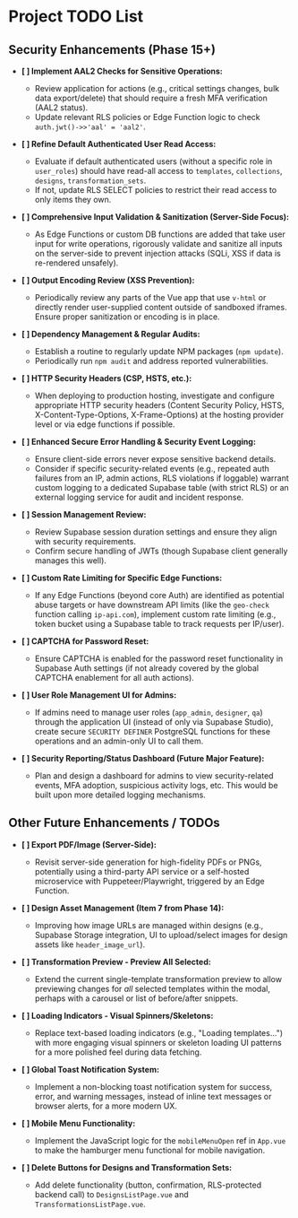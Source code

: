 # Project TODO List

## Security Enhancements (Phase 15+)

- **[ ] Implement AAL2 Checks for Sensitive Operations:**
  - Review application for actions (e.g., critical settings changes, bulk data export/delete) that should require a fresh MFA verification (AAL2 status).
  - Update relevant RLS policies or Edge Function logic to check `auth.jwt()->>'aal' = 'aal2'`.

- **[ ] Refine Default Authenticated User Read Access:**
  - Evaluate if default authenticated users (without a specific role in `user_roles`) should have read-all access to `templates`, `collections`, `designs`, `transformation_sets`.
  - If not, update RLS SELECT policies to restrict their read access to only items they own.

- **[ ] Comprehensive Input Validation & Sanitization (Server-Side Focus):**
  - As Edge Functions or custom DB functions are added that take user input for write operations, rigorously validate and sanitize all inputs on the server-side to prevent injection attacks (SQLi, XSS if data is re-rendered unsafely).

- **[ ] Output Encoding Review (XSS Prevention):**
  - Periodically review any parts of the Vue app that use `v-html` or directly render user-supplied content outside of sandboxed iframes. Ensure proper sanitization or encoding is in place.

- **[ ] Dependency Management & Regular Audits:**
  - Establish a routine to regularly update NPM packages (`npm update`).
  - Periodically run `npm audit` and address reported vulnerabilities.

- **[ ] HTTP Security Headers (CSP, HSTS, etc.):**
  - When deploying to production hosting, investigate and configure appropriate HTTP security headers (Content Security Policy, HSTS, X-Content-Type-Options, X-Frame-Options) at the hosting provider level or via edge functions if possible.

- **[ ] Enhanced Secure Error Handling & Security Event Logging:**
  - Ensure client-side errors never expose sensitive backend details.
  - Consider if specific security-related events (e.g., repeated auth failures from an IP, admin actions, RLS violations if loggable) warrant custom logging to a dedicated Supabase table (with strict RLS) or an external logging service for audit and incident response.

- **[ ] Session Management Review:**
  - Review Supabase session duration settings and ensure they align with security requirements.
  - Confirm secure handling of JWTs (though Supabase client generally manages this well).

- **[ ] Custom Rate Limiting for Specific Edge Functions:**
  - If any Edge Functions (beyond core Auth) are identified as potential abuse targets or have downstream API limits (like the `geo-check` function calling `ip-api.com`), implement custom rate limiting (e.g., token bucket using a Supabase table to track requests per IP/user).

- **[ ] CAPTCHA for Password Reset:**
  - Ensure CAPTCHA is enabled for the password reset functionality in Supabase Auth settings (if not already covered by the global CAPTCHA enablement for all auth actions).

- **[ ] User Role Management UI for Admins:**
  - If admins need to manage user roles (`app_admin`, `designer`, `qa`) through the application UI (instead of only via Supabase Studio), create secure `SECURITY DEFINER` PostgreSQL functions for these operations and an admin-only UI to call them.

- **[ ] Security Reporting/Status Dashboard (Future Major Feature):**
  - Plan and design a dashboard for admins to view security-related events, MFA adoption, suspicious activity logs, etc. This would be built upon more detailed logging mechanisms.

## Other Future Enhancements / TODOs

- **[ ] Export PDF/Image (Server-Side):**
  - Revisit server-side generation for high-fidelity PDFs or PNGs, potentially using a third-party API service or a self-hosted microservice with Puppeteer/Playwright, triggered by an Edge Function.

- **[ ] Design Asset Management (Item 7 from Phase 14):**
  - Improving how image URLs are managed within designs (e.g., Supabase Storage integration, UI to upload/select images for design assets like `header_image_url`).

- **[ ] Transformation Preview - Preview All Selected:**
  - Extend the current single-template transformation preview to allow previewing changes for *all* selected templates within the modal, perhaps with a carousel or list of before/after snippets.

- **[ ] Loading Indicators - Visual Spinners/Skeletons:**
  - Replace text-based loading indicators (e.g., "Loading templates...") with more engaging visual spinners or skeleton loading UI patterns for a more polished feel during data fetching.

- **[ ] Global Toast Notification System:**
  - Implement a non-blocking toast notification system for success, error, and warning messages, instead of inline text messages or browser alerts, for a more modern UX.

- **[ ] Mobile Menu Functionality:**
  - Implement the JavaScript logic for the `mobileMenuOpen` ref in `App.vue` to make the hamburger menu functional for mobile navigation.

- **[ ] Delete Buttons for Designs and Transformation Sets:**
  - Add delete functionality (button, confirmation, RLS-protected backend call) to `DesignsListPage.vue` and `TransformationsListPage.vue`. 